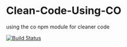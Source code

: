 # Clean-Code-Using-CO
using the co npm module for cleaner code



[![Build Status](https://travis-ci.org/denvereezy/Clean-Code-Using-CO.svg?branch=master)](https://travis-ci.org/denvereezy/Clean-Code-Using-CO)

